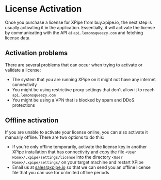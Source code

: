 # License Activation

Once you purchase a license for XPipe from buy.xpipe.io, the next step is usually activating it in the application.
Essentially, it will activate the license by communicating with the API at `api.lemonsqueezy.com` and fetching license data.

## Activation problems

There are several problems that can occur when trying to activate or validate a license:
- The system that you are running XPipe on it might not have any internet connectivity
- You might be using restrictive proxy settings that don't allow it to reach `api.lemonsqueezy.com`
- You might be using a VPN that is blocked by spam and DDoS protections

## Offline activation

If you are unable to activate your license online, you can also activate it manually offline. There are two options to do this:
- If you're only offline temporarily, activate the license key in another XPipe installation that has connectivity and copy the file `<User Home>/.xpipe/settings/license` into the directory `<User Home>/.xpipe/settings/` on your target machine and restart XPipe
- Email us at [sales@xpipe.io](mailto:sales@xpipe.io) so that we can send you an offline license file that you can use for unlimited offline periods